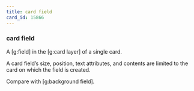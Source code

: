 ```yaml
---
title: card field
card_id: 15866
---
```


### card field

A  [g:field] in the [g:card layer] of a single card.

A card field’s size, position, text attributes, and contents are limited to the card on which the field is created. 

Compare with [g:background field]. 
